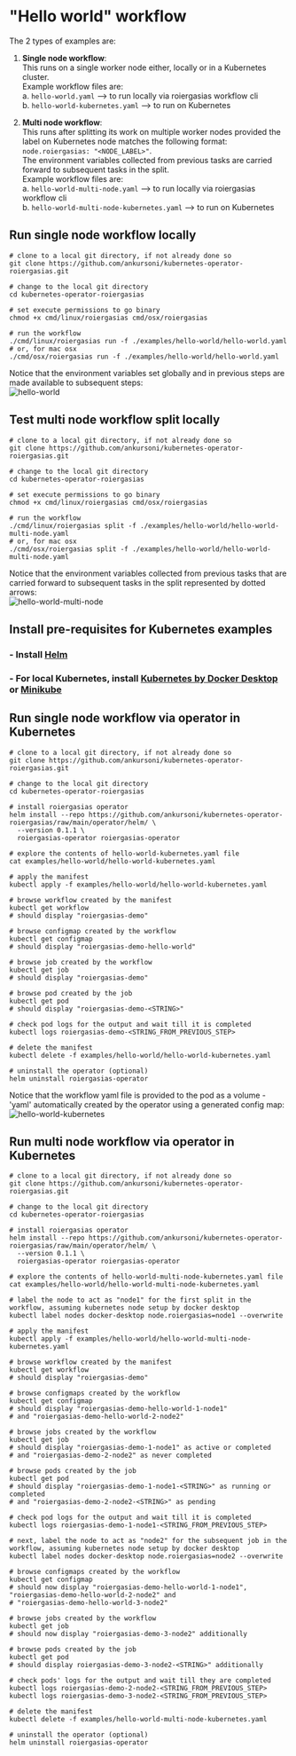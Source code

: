 # "Hello world" workflow
The 2 types of examples are:
1. **Single node workflow**:  
   This runs on a single worker node either, locally or in a Kubernetes cluster.  
   Example workflow files are:  
   a. ```hello-world.yaml``` --> to run locally via roiergasias workflow cli  
   b. ```hello-world-kubernetes.yaml``` --> to run on Kubernetes


2. **Multi node workflow**:  
   This runs after splitting its work on multiple worker nodes provided the label on Kubernetes node matches the following format:  
   ```node.roiergasias: "<NODE_LABEL>"```.  
   The environment variables collected from previous tasks are carried forward to subsequent tasks in the split.  
   Example workflow files are:  
   a. ```hello-world-multi-node.yaml``` --> to run locally via roiergasias workflow cli  
   b. ```hello-world-multi-node-kubernetes.yaml``` --> to run on Kubernetes


## Run single node workflow locally
``` SH
# clone to a local git directory, if not already done so
git clone https://github.com/ankursoni/kubernetes-operator-roiergasias.git

# change to the local git directory
cd kubernetes-operator-roiergasias

# set execute permissions to go binary
chmod +x cmd/linux/roiergasias cmd/osx/roiergasias

# run the workflow
./cmd/linux/roiergasias run -f ./examples/hello-world/hello-world.yaml
# or, for mac osx
./cmd/osx/roiergasias run -f ./examples/hello-world/hello-world.yaml
```
Notice that the environment variables set globally and in previous steps are made available to subsequent steps:  
![hello-world](../../docs/images/hello-world.png)


## Test multi node workflow split locally
``` SH
# clone to a local git directory, if not already done so
git clone https://github.com/ankursoni/kubernetes-operator-roiergasias.git

# change to the local git directory
cd kubernetes-operator-roiergasias

# set execute permissions to go binary
chmod +x cmd/linux/roiergasias cmd/osx/roiergasias

# run the workflow
./cmd/linux/roiergasias split -f ./examples/hello-world/hello-world-multi-node.yaml
# or, for mac osx
./cmd/osx/roiergasias split -f ./examples/hello-world/hello-world-multi-node.yaml
```
Notice that the environment variables collected from previous tasks that are carried forward to subsequent tasks in the split represented by dotted arrows:  
![hello-world-multi-node](../../docs/images/hello-world-multi-node.png)


## Install pre-requisites for Kubernetes examples
### - Install [Helm](https://helm.sh/docs/intro/install/)
### - For local Kubernetes, install [Kubernetes by Docker Desktop](https://docs.docker.com/desktop/kubernetes/) or [Minikube](https://minikube.sigs.k8s.io/docs/start/)


## Run single node workflow via operator in Kubernetes
``` SH
# clone to a local git directory, if not already done so
git clone https://github.com/ankursoni/kubernetes-operator-roiergasias.git

# change to the local git directory
cd kubernetes-operator-roiergasias

# install roiergasias operator
helm install --repo https://github.com/ankursoni/kubernetes-operator-roiergasias/raw/main/operator/helm/ \
  --version 0.1.1 \
  roiergasias-operator roiergasias-operator

# explore the contents of hello-world-kubernetes.yaml file
cat examples/hello-world/hello-world-kubernetes.yaml

# apply the manifest
kubectl apply -f examples/hello-world/hello-world-kubernetes.yaml

# browse workflow created by the manifest
kubectl get workflow
# should display "roiergasias-demo"

# browse configmap created by the workflow
kubectl get configmap
# should display "roiergasias-demo-hello-world"

# browse job created by the workflow
kubectl get job
# should display "roiergasias-demo"

# browse pod created by the job
kubectl get pod
# should display "roiergasias-demo-<STRING>"

# check pod logs for the output and wait till it is completed
kubectl logs roiergasias-demo-<STRING_FROM_PREVIOUS_STEP>

# delete the manifest
kubectl delete -f examples/hello-world/hello-world-kubernetes.yaml

# uninstall the operator (optional)
helm uninstall roiergasias-operator
```
Notice that the workflow yaml file is provided to the pod as a volume - 'yaml' automatically created by the operator using a generated config map:  
![hello-world-kubernetes](../../docs/images/hello-world-kubernetes.png)


## Run multi node workflow via operator in Kubernetes
``` SH
# clone to a local git directory, if not already done so
git clone https://github.com/ankursoni/kubernetes-operator-roiergasias.git

# change to the local git directory
cd kubernetes-operator-roiergasias

# install roiergasias operator
helm install --repo https://github.com/ankursoni/kubernetes-operator-roiergasias/raw/main/operator/helm/ \
  --version 0.1.1 \
  roiergasias-operator roiergasias-operator

# explore the contents of hello-world-multi-node-kubernetes.yaml file
cat examples/hello-world/hello-world-multi-node-kubernetes.yaml

# label the node to act as "node1" for the first split in the workflow, assuming kubernetes node setup by docker desktop
kubectl label nodes docker-desktop node.roiergasias=node1 --overwrite

# apply the manifest
kubectl apply -f examples/hello-world/hello-world-multi-node-kubernetes.yaml

# browse workflow created by the manifest
kubectl get workflow
# should display "roiergasias-demo"

# browse configmaps created by the workflow
kubectl get configmap
# should display "roiergasias-demo-hello-world-1-node1"
# and "roiergasias-demo-hello-world-2-node2"

# browse jobs created by the workflow
kubectl get job
# should display "roiergasias-demo-1-node1" as active or completed
# and "roiergasias-demo-2-node2" as never completed

# browse pods created by the job
kubectl get pod
# should display "roiergasias-demo-1-node1-<STRING>" as running or completed
# and "roiergasias-demo-2-node2-<STRING>" as pending

# check pod logs for the output and wait till it is completed
kubectl logs roiergasias-demo-1-node1-<STRING_FROM_PREVIOUS_STEP>

# next, label the node to act as "node2" for the subsequent job in the workflow, assuming kubernetes node setup by docker desktop
kubectl label nodes docker-desktop node.roiergasias=node2 --overwrite

# browse configmaps created by the workflow
kubectl get configmap
# should now display "roiergasias-demo-hello-world-1-node1", "roiergasias-demo-hello-world-2-node2" and
# "roiergasias-demo-hello-world-3-node2"

# browse jobs created by the workflow
kubectl get job
# should now display "roiergasias-demo-3-node2" additionally

# browse pods created by the job
kubectl get pod
# should display roiergasias-demo-3-node2-<STRING>" additionally

# check pods' logs for the output and wait till they are completed
kubectl logs roiergasias-demo-2-node2-<STRING_FROM_PREVIOUS_STEP>
kubectl logs roiergasias-demo-3-node2-<STRING_FROM_PREVIOUS_STEP>

# delete the manifest
kubectl delete -f examples/hello-world-multi-node-kubernetes.yaml

# uninstall the operator (optional)
helm uninstall roiergasias-operator
```
